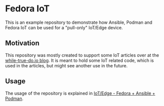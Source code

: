 # Fedora IoT

This is an example repository to demonstrate how Ansible, Podman and Fedora IoT
can be used for a "pull-only" IoT/Edge device.

## Motivation

This repository was mostly created to support some IoT articles over at the
[while-true-do.io blog](https://blog.while-true-do.io). It is meant to hold
some IoT related code, which is used in the articles, but might see another use
in the future.

## Usage

The usage of the repository is explained in
[IoT/Edge - Fedora + Ansible + Podman](blog.while-true-do.io/iot-fedora-ansible-podman/ ).
